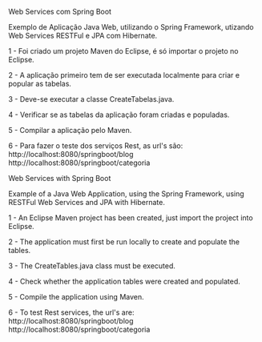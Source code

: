 Web Services com Spring Boot

Exemplo de Aplicação Java Web, utilizando o Spring Framework, utizando Web Services RESTFul e JPA com Hibernate.

1 - Foi criado um projeto Maven do Eclipse, é só importar o projeto no Eclipse.

2 - A aplicação primeiro tem de ser executada localmente para criar e popular as tabelas.

3 - Deve-se executar a classe CreateTabelas.java.

4 - Verificar se as tabelas da aplicação foram criadas e populadas.

5 - Compilar a aplicação pelo Maven.

6 - Para fazer o teste dos serviços Rest, as url's são: 
http://localhost:8080/springboot/blog 
http://localhost:8080/springboot/categoria


Web Services with Spring Boot

Example of a Java Web Application, using the Spring Framework, using RESTFul Web Services and JPA with Hibernate.

1 - An Eclipse Maven project has been created, just import the project into Eclipse.

2 - The application must first be run locally to create and populate the tables.

3 - The CreateTables.java class must be executed.

4 - Check whether the application tables were created and populated.

5 - Compile the application using Maven.

6 - To test Rest services, the url's are: 
http://localhost:8080/springboot/blog 
http://localhost:8080/springboot/categoria
